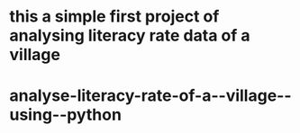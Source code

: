 # this a simple first project of analysing literacy rate data of a village 



# analyse-literacy-rate-of-a--village--using--python
